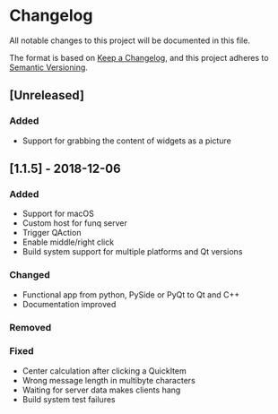 # Changelog

All notable changes to this project will be documented in this file.

The format is based on [Keep a Changelog](https://keepachangelog.com/en/1.0.0/),
and this project adheres to [Semantic Versioning](https://semver.org/spec/v2.0.0.html).

## [Unreleased]
### Added
- Support for grabbing the content of widgets as a picture

## [1.1.5] - 2018-12-06
### Added
- Support for macOS
- Custom host for funq server
- Trigger QAction
- Enable middle/right click
- Build system support for multiple platforms and Qt versions

### Changed
- Functional app from python, PySide or PyQt to Qt and C++
- Documentation improved

### Removed

### Fixed
- Center calculation after clicking a QuickItem
- Wrong message length in multibyte characters
- Waiting for server data makes clients hang
- Build system test failures
